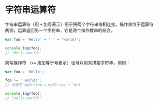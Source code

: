 # 字符串运算符

字符串运算符（用 `+` 加号表示）用于把两个字符串值相连接。操作值位于运算符两侧，运算返回另一个字符串，它是两个操作数串的结合。

```js
var foo = 'Hello' + ' ' + 'world!';

console.log(foo);
// 'Hello world!'
```

简写操作符 （`+=` 用加等于号表示）也可以用来拼接字符串，例如：

```js
var foo = 'Hello';

foo += ' world!';
// 相当于 myString = myString + 'bet'

console.log(foo);
// "Hello world!"
```
